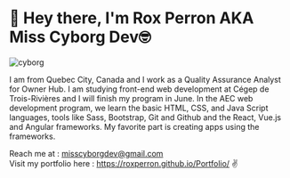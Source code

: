           
         
# :wave: Hey there, I'm Rox Perron AKA Miss Cyborg Dev:nerd_face: 
![cyborg](https://user-images.githubusercontent.com/49700156/198848816-33a9947e-980f-4db2-a932-dd014f084db0.jpg)



I am from Quebec City, Canada and I work as a Quality Assurance Analyst for Owner Hub. I am studying front-end web development at Cégep de Trois-Rivières and I will finish my program in June. In the AEC web development program, we learn the basic HTML, CSS, and Java Script languages, tools like Sass, Bootstrap, Git and Github and the React, Vue.js and Angular frameworks. My favorite part is creating apps using the frameworks. 
 




Reach me at : misscyborgdev@gmail.com <br>
Visit my portfolio here : https://roxperron.github.io/Portfolio/
:v:



